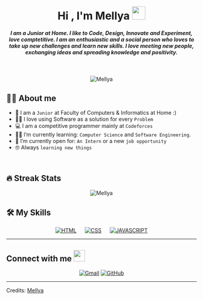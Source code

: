 
<h1 align="center">Hi , I'm Mellya <img src="https://media.giphy.com/media/hvRJCLFzcasrR4ia7z/giphy.gif" width="35"></h1>
<h5 align="center">I am a Junior at Home. I like to Code, Design, Innovate and Experiment, love comptetitive. I am an enthusiastic and a social person who loves to take up new challenges and learn new skills. I love meeting new people, exchanging ideas and spreading knowledge and positivity.</h4>


<br>

<p align="center"> 
	<img src="https://komarev.com/ghpvc/?username=7oSkaaa&label=Profile%20views&color=0e75b6&style=plastic" alt="Mellya" />
	</a>
</p>


## :sassy_woman:  About me
- :school: I am a `Junior` at Faculty of Computers & Informatics at Home :)
- :technologist: I love using Software as a solution for every `Problem`
- :computer: I am a competitive programmer mainly at `Codeforces`
- :student: I’m currently learning: `Computer Science` and `Software Engineering`.
- :thinking: I’m currently open for: `An Intern` or a new `job opportunity`
- :nerd_face: Always `learning new things`

<br>

## 🔥 Streak Stats
<p align="center"><img src="https://github-readme-streak-stats.herokuapp.com/?user=Mellyaaaa&theme=algolia" alt="Mellya" /></p>

## 🛠️ My Skills

<p align="center">
  &emsp;
    <a href="#"><img alt = "HTML" src="https://cdn.discordapp.com/attachments/1126639173353349220/1127402357328707604/HTML5_logo_and_wordmark.svg.png" /></a>	
  &emsp;
    <a href="#"><img alt = "CSS" src="https://cdn.discordapp.com/attachments/1126639173353349220/1127402847970009088/csspng-removebg-preview.png" /></a>
  &emsp;
    <a href="#"><img alt = "JAVASCRIPT" src="https://cdn.discordapp.com/attachments/1126639173353349220/1127402847772872733/js-removebg-preview.png" /></a>
  &emsp;
  </p>

----

## Connect with me <img src="https://media.giphy.com/media/iY8CRBdQXODJSCERIr/giphy.gif" width="30px">
<p align="center">
	<a href="mailto:melliachan19a@gmail.com"><img img src="https://img.shields.io/badge/gmail-%23EA4335.svg?style=plastic&logo=gmail&logoColor=white" alt="Gmail"/></a>
	<a href="https://github.com/Mellyaaaa"><img src="https://img.shields.io/badge/github-%23181717.svg?style=plastic&logo=github&logoColor=white" alt="GitHub"/></a>
</p>

-----
Credits: [Mellya](https://github.com/Mellyaaaa)
